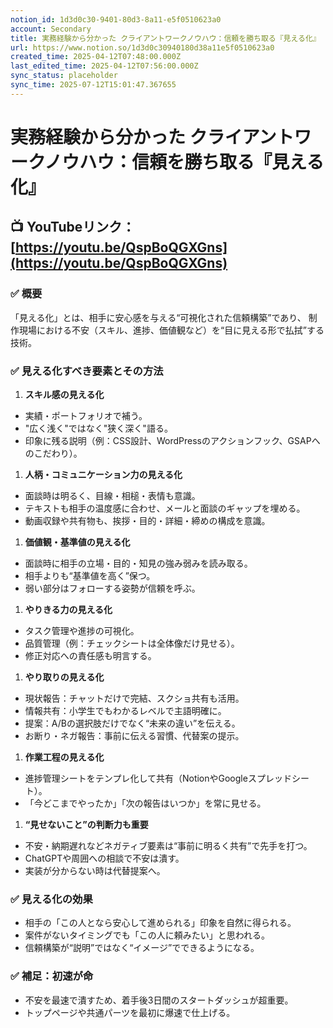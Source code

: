 ```yaml
---
notion_id: 1d3d0c30-9401-80d3-8a11-e5f0510623a0
account: Secondary
title: 実務経験から分かった クライアントワークノウハウ：信頼を勝ち取る『見える化』
url: https://www.notion.so/1d3d0c30940180d38a11e5f0510623a0
created_time: 2025-04-12T07:48:00.000Z
last_edited_time: 2025-04-12T07:56:00.000Z
sync_status: placeholder
sync_time: 2025-07-12T15:01:47.367655
---
```

# 実務経験から分かった クライアントワークノウハウ：信頼を勝ち取る『見える化』

📺 YouTubeリンク：[https://youtu.be/QspBoQGXGns](https://youtu.be/QspBoQGXGns)
---
### ✅ 概要
「見える化」とは、相手に安心感を与える“可視化された信頼構築”であり、
制作現場における不安（スキル、進捗、価値観など）を“目に見える形で払拭”する技術。
### ✅ 見える化すべき要素とその方法
1. **スキル感の見える化**
  - 実績・ポートフォリオで補う。
  - "広く浅く"ではなく"狭く深く"語る。
  - 印象に残る説明（例：CSS設計、WordPressのアクションフック、GSAPへのこだわり）。
1. **人柄・コミュニケーション力の見える化**
  - 面談時は明るく、目線・相槌・表情も意識。
  - テキストも相手の温度感に合わせ、メールと面談のギャップを埋める。
  - 動画収録や共有物も、挨拶・目的・詳細・締めの構成を意識。
1. **価値観・基準値の見える化**
  - 面談時に相手の立場・目的・知見の強み弱みを読み取る。
  - 相手よりも“基準値を高く”保つ。
  - 弱い部分はフォローする姿勢が信頼を呼ぶ。
1. **やりきる力の見える化**
  - タスク管理や進捗の可視化。
  - 品質管理（例：チェックシートは全体像だけ見せる）。
  - 修正対応への責任感も明言する。
1. **やり取りの見える化**
  - 現状報告：チャットだけで完結、スクショ共有も活用。
  - 情報共有：小学生でもわかるレベルで主語明確に。
  - 提案：A/Bの選択肢だけでなく“未来の違い”を伝える。
  - お断り・ネガ報告：事前に伝える習慣、代替案の提示。
1. **作業工程の見える化**
  - 進捗管理シートをテンプレ化して共有（NotionやGoogleスプレッドシート）。
  - 「今どこまでやったか」「次の報告はいつか」を常に見せる。
1. **“見せないこと”の判断力も重要**
  - 不安・納期遅れなどネガティブ要素は“事前に明るく共有”で先手を打つ。
  - ChatGPTや周囲への相談で不安は潰す。
  - 実装が分からない時は代替提案へ。
### ✅ 見える化の効果
- 相手の「この人となら安心して進められる」印象を自然に得られる。
- 案件がないタイミングでも「この人に頼みたい」と思われる。
- 信頼構築が“説明”ではなく“イメージ”でできるようになる。
### ✅ 補足：初速が命
- 不安を最速で潰すため、着手後3日間のスタートダッシュが超重要。
- トップページや共通パーツを最初に爆速で仕上げる。
